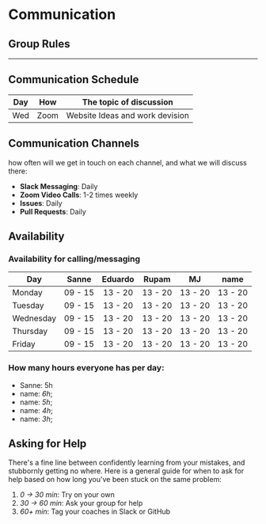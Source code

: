 # Communication

## Group Rules

<!-- any general rules you'd like to set for your group? -->

---

## Communication Schedule

| Day | How | The topic of discussion |
| --- | :-: | ----------------------- |
| Wed |Zoom | Website Ideas and work devision|


## Communication Channels

how often will we get in touch on each channel, and what we will discuss there:

- **Slack Messaging**: Daily
- **Zoom Video Calls**: 1-2 times weekly
- **Issues**: Daily
- **Pull Requests**: Daily

## Availability

### Availability for calling/messaging

| Day       |  Sanne  | Eduardo |  Rupam  |   MJ    |  name   |
| --------- | :-----: | :-----: | :-----: | :-----: | :-----: |
| Monday    | 09 - 15 | 13 - 20 | 13 - 20 | 13 - 20 | 13 - 20 |
| Tuesday   | 09 - 15 | 13 - 20 | 13 - 20 | 13 - 20 | 13 - 20 |
| Wednesday | 09 - 15 | 13 - 20 | 13 - 20 | 13 - 20 | 13 - 20 |
| Thursday  | 09 - 15 | 13 - 20 | 13 - 20 | 13 - 20 | 13 - 20 |
| Friday    | 09 - 15 | 13 - 20 | 13 - 20 | 13 - 20 | 13 - 20 |

### How many hours everyone has per day:

- Sanne: 5h
- name: _6h_;
- name: _5h_;
- name: _4h_;
- name: _3h_;

## Asking for Help

There's a fine line between confidently learning from your mistakes, and stubbornly getting no where. Here is a general guide for when to ask for help based on how long you've been stuck on the same problem:

1. _0 -> 30 min_: Try on your own
2. _30 -> 60 min_: Ask your group for help
3. _60+ min_: Tag your coaches in Slack or GitHub
